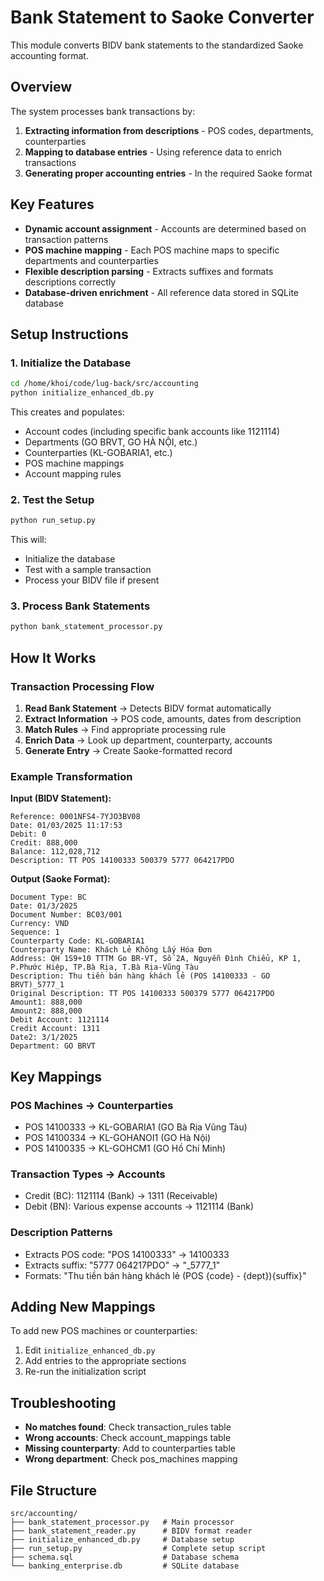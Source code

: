 # Bank Statement to Saoke Converter

This module converts BIDV bank statements to the standardized Saoke accounting format.

## Overview

The system processes bank transactions by:
1. **Extracting information from descriptions** - POS codes, departments, counterparties
2. **Mapping to database entries** - Using reference data to enrich transactions
3. **Generating proper accounting entries** - In the required Saoke format

## Key Features

- **Dynamic account assignment** - Accounts are determined based on transaction patterns
- **POS machine mapping** - Each POS machine maps to specific departments and counterparties
- **Flexible description parsing** - Extracts suffixes and formats descriptions correctly
- **Database-driven enrichment** - All reference data stored in SQLite database

## Setup Instructions

### 1. Initialize the Database

```bash
cd /home/khoi/code/lug-back/src/accounting
python initialize_enhanced_db.py
```

This creates and populates:
- Account codes (including specific bank accounts like 1121114)
- Departments (GO BRVT, GO HÀ NỘI, etc.)
- Counterparties (KL-GOBARIA1, etc.)
- POS machine mappings
- Account mapping rules

### 2. Test the Setup

```bash
python run_setup.py
```

This will:
- Initialize the database
- Test with a sample transaction
- Process your BIDV file if present

### 3. Process Bank Statements

```bash
python bank_statement_processor.py
```

## How It Works

### Transaction Processing Flow

1. **Read Bank Statement** → Detects BIDV format automatically
2. **Extract Information** → POS code, amounts, dates from description
3. **Match Rules** → Find appropriate processing rule
4. **Enrich Data** → Look up department, counterparty, accounts
5. **Generate Entry** → Create Saoke-formatted record

### Example Transformation

**Input (BIDV Statement):**
```
Reference: 0001NFS4-7YJO3BV08
Date: 01/03/2025 11:17:53
Debit: 0
Credit: 888,000
Balance: 112,028,712
Description: TT POS 14100333 500379 5777 064217PDO
```

**Output (Saoke Format):**
```
Document Type: BC
Date: 01/3/2025
Document Number: BC03/001
Currency: VND
Sequence: 1
Counterparty Code: KL-GOBARIA1
Counterparty Name: Khách Lẻ Không Lấy Hóa Đơn
Address: QH 1S9+10 TTTM Go BR-VT, Số 2A, Nguyễn Đình Chiểu, KP 1, P.Phước Hiệp, TP.Bà Rịa, T.Bà Rịa-Vũng Tàu
Description: Thu tiền bán hàng khách lẻ (POS 14100333 - GO BRVT)_5777_1
Original Description: TT POS 14100333 500379 5777 064217PDO
Amount1: 888,000
Amount2: 888,000
Debit Account: 1121114
Credit Account: 1311
Date2: 3/1/2025
Department: GO BRVT
```

## Key Mappings

### POS Machines → Counterparties
- POS 14100333 → KL-GOBARIA1 (GO Bà Rịa Vũng Tàu)
- POS 14100334 → KL-GOHANOI1 (GO Hà Nội)
- POS 14100335 → KL-GOHCM1 (GO Hồ Chí Minh)

### Transaction Types → Accounts
- Credit (BC): 1121114 (Bank) → 1311 (Receivable)
- Debit (BN): Various expense accounts → 1121114 (Bank)

### Description Patterns
- Extracts POS code: "POS 14100333" → 14100333
- Extracts suffix: "5777 064217PDO" → "_5777_1"
- Formats: "Thu tiền bán hàng khách lẻ (POS {code} - {dept}){suffix}"

## Adding New Mappings

To add new POS machines or counterparties:

1. Edit `initialize_enhanced_db.py`
2. Add entries to the appropriate sections
3. Re-run the initialization script

## Troubleshooting

- **No matches found**: Check transaction_rules table
- **Wrong accounts**: Check account_mappings table
- **Missing counterparty**: Add to counterparties table
- **Wrong department**: Check pos_machines mapping

## File Structure

```
src/accounting/
├── bank_statement_processor.py   # Main processor
├── bank_statement_reader.py      # BIDV format reader
├── initialize_enhanced_db.py     # Database setup
├── run_setup.py                  # Complete setup script
├── schema.sql                    # Database schema
└── banking_enterprise.db         # SQLite database
```
